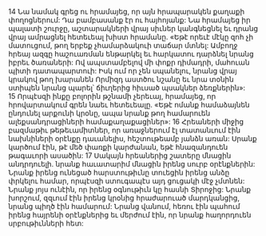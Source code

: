 14 Նա նամակ գրեց ու հրամայեց, որ այն հրապարակեն քաղաքի փողոցներում: Դա բամբասանք էր ու հայհոյանք: Նա հրամայեց իր պալատի շուրջը, աշտարակների վրայ սիւներ կանգնեցնել եւ դրանց վրայ ամրացնել հետեւեալ խիստ հրամանը. «Եթէ որեւէ մէկը զոհ չի մատուցում, թող երբեք չհամարձակուի տաճար մտնել: Ամբողջ հրեայ ազգը հաշուառման ենթարկել եւ հարկատու դարձնել նրանց իբրեւ ծառաների: Ով ապստամբելով մի փոքր դիմադրի, մահուան պիտի դատապարտուի: Իսկ ում որ չեն սպանելու, նրանց վրայ կրակով թող խարանեն Որմիզդ աստծու նշանը եւ նրա տօնին ստիպեն նրանց պարել՝ ճիւղերից հիւսած պսակներ ձեռքներին»: 15 Որպէսզի ինքը բոլորին թշնամի չերեւայ, հրամայեց, որ հրովարտակում գրեն նաեւ հետեւեալը. «Եթէ ոմանք համաձայնեն ընդունել արքունի կրօնը, ապա նրանք թող համարուեն ալեքսանդրացիների համաքաղաքացիներ»: 16 Հրեաների միջից բազմաթիւ թեթեւամիտներ, որ առաջներում էլ տատանւում էին նախնիների օրէնքը դաւանելիս, հեշտութեամբ յանձն առան: Սրանք կարծում էին, թէ մեծ փառքի կարժանան, եթէ հնազանդուեն թագաւորի ասածին: 17 Սակայն հրեաներից շատերը մնացին անդրդուելի. նրանք հաւատարիմ մնացին իրենց սուրբ օրէնքներին: Նրանք իրենց ունեցած հարստութիւնը տուեցին իրենց անձը փրկելու համար, որպէսզի ստուգապէս այդ ցուցակի մէջ չմտնեն: Նրանք յոյս ունէին, որ իրենց օգնութիւն կը հասնի Տիրոջից: Նրանք խորշում, զզւում էին իրենց կրօնից հրաժարուած մարդկանցից, նրանց պիղծ էին համարում: Նրանց վանում, հեռու էին պահում իրենց հայրենի օրէնքներից եւ մերժում էին, որ նրանք հաղորդուեն սրբութիւնների հետ:
